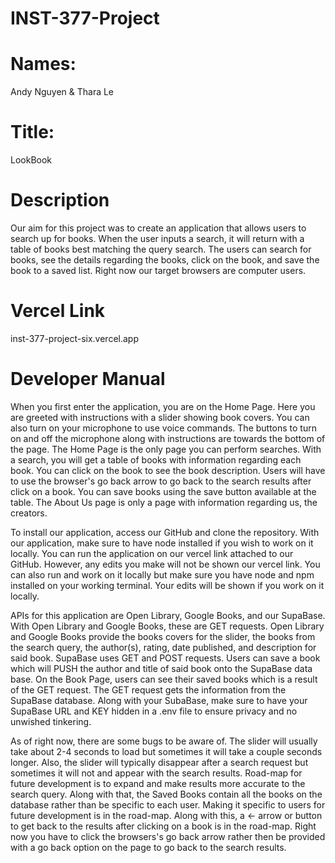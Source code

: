 # INST-377-Project

# Names: 
Andy Nguyen & Thara Le

# Title: 
LookBook

# Description
Our aim for this project was to create an application that allows users to search up for books. When the user inputs a search, it will return with a table of books best matching the query search. The users can search for books, see the details regarding the books, click on the book, and save the book to a saved list. Right now our target browsers are computer users.

# Vercel Link
inst-377-project-six.vercel.app




# Developer Manual
When you first enter the application, you are on the Home Page. Here you are greeted with instructions with a slider showing book covers. You can also turn on your microphone to use voice commands. The buttons to turn on and off the microphone along with instructions are towards the bottom of the page. The Home Page is the only page you can perform searches. With a search, you will get a table of books with information regarding each book. You can click on the book to see the book description. Users will have to use the browser's go back arrow to go back to the search results after click on a book. You can save books using the save button available at the table. The About Us page is only a page with information regarding us, the creators.

To install our application, access our GitHub and clone the repository. With our application, make sure to have node installed if you wish to work on it locally. You can run the application on our vercel link attached to our GitHub. However, any edits you make will not be shown our vercel link. You can also run and work on it locally but make sure you have node and npm installed on your working terminal. Your edits will be shown if you work on it locally. 

APIs for this application are Open Library, Google Books, and our SupaBase. With Open Library and Google Books, these are GET requests. Open Library and Google Books provide the books covers for the slider, the books from the search query, the author(s), rating, date published, and description for said book. SupaBase uses GET and POST requests. Users can save a book which will PUSH the author and title of said book onto the SupaBase data base. On the Book Page, users can see their saved books which is a result of the GET request. The GET request gets the information from the SupaBase database. Along with your SubaBase, make sure to have your SupaBase URL and KEY hidden in a .env file to ensure privacy and no unwished tinkering. 

As of right now, there are some bugs to be aware of. The slider will usually take about 2-4 seconds to load but sometimes it will take a couple seconds longer. Also, the slider will typically disappear after a search request but sometimes it will not and appear with the search results. Road-map for future development is to expand and make results more accurate to the search query. Along with that, the Saved Books contain all the books on the database rather than be specific to each user. Making it specific to users for future development is in the road-map. Along with this, a <- arrow or button to get back to the results after clicking on a book is in the road-map. Right now you have to click the browsers's go back arrow rather then be provided with a go back option on the page to go back to the search results. 








